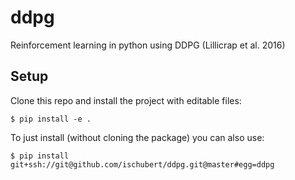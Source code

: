 # ddpg

Reinforcement learning in python using DDPG (Lillicrap et al. 2016)

## Setup
Clone this repo and install the project with editable files:
```
$ pip install -e .
```
To just install (without cloning the package) you can also use:
```
$ pip install git+ssh://git@github.com/ischubert/ddpg.git@master#egg=ddpg
```
